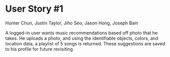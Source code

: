 # User Story #1

Hunter Chun, Justin Taylor, Jiho Seo, Jason Hong, Joseph Bain

A logged-in user wants music recommendations based off photo that he takes. He uploads a photo, and using the identifiable objects, colors, and location data, a playlist of 5 songs is returned. These suggestions are saved to his profile for future revisiting.
